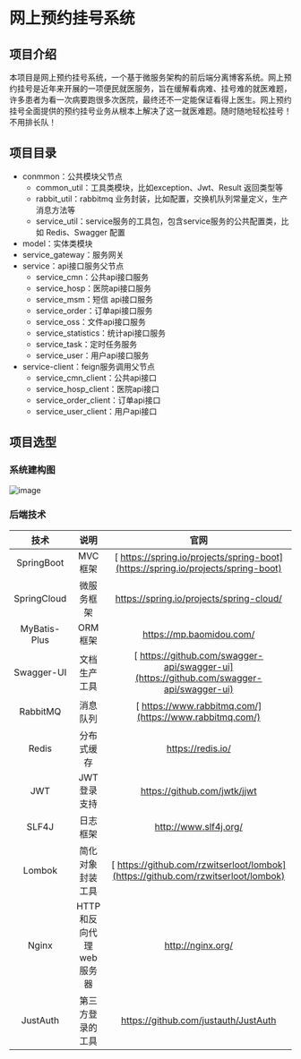 # 网上预约挂号系统
## 项目介绍
本项目是网上预约挂号系统，一个基于微服务架构的前后端分离博客系统。网上预约挂号是近年来开展的一项便民就医服务，旨在缓解看病难、挂号难的就医难题，许多患者为看一次病要跑很多次医院，最终还不一定能保证看得上医生。网上预约挂号全面提供的预约挂号业务从根本上解决了这一就医难题。随时随地轻松挂号！不用排长队！


## 项目目录
* conmmon：公共模块父节点
  * common_util：工具类模块，比如exception、Jwt、Result 返回类型等
  * rabbit_util：rabbitmq 业务封装，比如配置，交换机队列常量定义，生产消息方法等
  * service_util：service服务的工具包，包含service服务的公共配置类，比如 Redis、Swagger 配置
* model：实体类模块
* service_gateway：服务网关
* service：api接口服务父节点
  * service_cmn：公共api接口服务
  * service_hosp：医院api接口服务
  * service_msm：短信 api接口服务
  * service_order：订单api接口服务
  * service_oss：文件api接口服务
  * service_statistics：统计api接口服务
  * service_task：定时任务服务
  * service_user：用户api接口服务
* service-client：feign服务调用父节点
  * service_cmn_client：公共api接口
  * service_hosp_client：医院api接口
  * service_order_client：订单api接口
  * service_user_client：用户api接口

## 项目选型

### 系统建构图

![image](https://user-images.githubusercontent.com/63488829/180612422-f1f155ec-cd05-425f-99a6-539c53aa205c.png)

### 后端技术

|      技术      |           说明            |                             官网                             |
| :------------: | :-----------------------: | :----------------------------------------------------------: |
|   SpringBoot   |          MVC框架          | [ https://spring.io/projects/spring-boot](https://spring.io/projects/spring-boot) |
|  SpringCloud   |        微服务框架         |           https://spring.io/projects/spring-cloud/           |
|  MyBatis-Plus  |          ORM框架          |                   https://mp.baomidou.com/                   |
|   Swagger-UI   |       文档生产工具        | [ https://github.com/swagger-api/swagger-ui](https://github.com/swagger-api/swagger-ui) |
|    RabbitMQ    |         消息队列          |   [ https://www.rabbitmq.com/](https://www.rabbitmq.com/)    |
|     Redis      |        分布式缓存         |                      https://redis.io/                       |
|      JWT       |        JWT登录支持        |                 https://github.com/jwtk/jjwt                 |
|     SLF4J      |         日志框架          |                    http://www.slf4j.org/                     |
|     Lombok     |     简化对象封装工具      | [ https://github.com/rzwitserloot/lombok](https://github.com/rzwitserloot/lombok) |
|     Nginx      |  HTTP和反向代理web服务器  |                      http://nginx.org/                       |
|    JustAuth    |     第三方登录的工具      |             https://github.com/justauth/JustAuth             |

